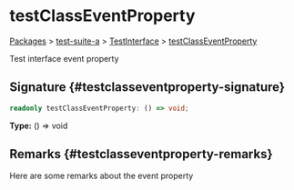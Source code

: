 # testClassEventProperty

[Packages](/) \> [test-suite-a](/test-suite-a/) \> [TestInterface](/test-suite-a/testinterface-interface/) \> [testClassEventProperty](/test-suite-a/testinterface-interface/testclasseventproperty-propertysignature)

Test interface event property

## Signature {#testclasseventproperty-signature}

```typescript
readonly testClassEventProperty: () => void;
```

**Type:** () =\> void

## Remarks {#testclasseventproperty-remarks}

Here are some remarks about the event property
